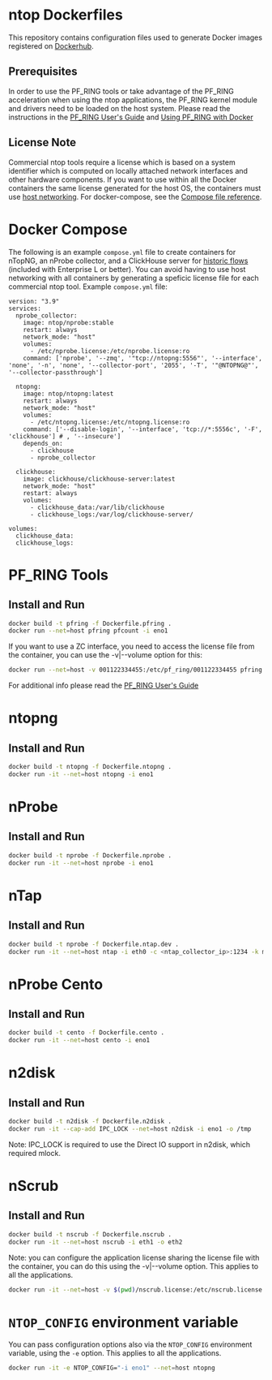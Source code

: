 # ntop Dockerfiles

This repository contains configuration files used to generate Docker images registered on [Dockerhub](https://hub.docker.com/u/ntop).

## Prerequisites

In order to use the PF_RING tools or take advantage of the PF_RING acceleration when using the ntop
applications, the PF_RING kernel module and drivers need to be loaded on the host system. Please
read the instructions in the [PF_RING User's Guide](http://www.ntop.org/guides/pf_ring/get_started/index.html)
and [Using PF_RING with Docker](https://www.ntop.org/guides/pf_ring/containers/docker.html)

## License Note

Commercial ntop tools require a license which is based on a system identifier which is computed on locally attached network interfaces and other hardware components. If you want to use within all the Docker containers the same license generated for the host OS, the containers must use [host networking](https://docs.docker.com/network/host/). For docker-compose, see the [Compose file reference](https://docs.docker.com/compose/compose-file/compose-file-v3/#network_mode).

# Docker Compose
The following is an example `compose.yml` file to create containers for nTopNG, an nProbe collector, and a ClickHouse server for [historic flows](https://www.ntop.org/guides/ntopng/clickhouse.html) (included with Enterprise L or better).  You can avoid having to use host networking with all containers by generating a speficic license file for each commercial ntop tool.
Example `compose.yml` file:
```
version: "3.9"
services:
  nprobe_collector:
    image: ntop/nprobe:stable
    restart: always
    network_mode: "host"
    volumes:
      - /etc/nprobe.license:/etc/nprobe.license:ro
    command: ['nprobe', '--zmq', '"tcp://ntopng:5556"', '--interface', 'none', '-n', 'none', '--collector-port', '2055', '-T', '"@NTOPNG@"', '--collector-passthrough']

  ntopng:
    image: ntop/ntopng:latest
    restart: always
    network_mode: "host"
    volumes:
      - /etc/ntopng.license:/etc/ntopng.license:ro
    command: ['--disable-login', '--interface', 'tcp://*:5556c', '-F', 'clickhouse'] # , '--insecure']
    depends_on:
      - clickhouse
      - nprobe_collector
      
  clickhouse:
    image: clickhouse/clickhouse-server:latest
    network_mode: "host"
    restart: always
    volumes:
      - clickhouse_data:/var/lib/clickhouse
      - clickhouse_logs:/var/log/clickhouse-server/
      
volumes:
  clickhouse_data:
  clickhouse_logs:

```

# PF_RING Tools

## Install and Run

```bash
docker build -t pfring -f Dockerfile.pfring .
docker run --net=host pfring pfcount -i eno1
```

If you want to use a ZC interface, you need to access the license file from the container,
you can use the -v|--volume option for this:

```bash
docker run --net=host -v 001122334455:/etc/pf_ring/001122334455 pfring pfcount -i zc:eth1
```

For additional info please read the [PF_RING User's Guide](http://www.ntop.org/guides/pf_ring/containers/docker.html)

# ntopng

## Install and Run

```bash
docker build -t ntopng -f Dockerfile.ntopng .
docker run -it --net=host ntopng -i eno1
```

# nProbe

## Install and Run

```bash
docker build -t nprobe -f Dockerfile.nprobe .
docker run -it --net=host nprobe -i eno1
```

# nTap

## Install and Run

```bash
docker build -t nprobe -f Dockerfile.ntap.dev .
docker run -it --net=host ntap -i eth0 -c <ntap_collector_ip>:1234 -k my_pwd
```
# nProbe Cento

## Install and Run

```bash
docker build -t cento -f Dockerfile.cento .
docker run -it --net=host cento -i eno1
```

# n2disk

## Install and Run

```bash
docker build -t n2disk -f Dockerfile.n2disk .
docker run -it --cap-add IPC_LOCK --net=host n2disk -i eno1 -o /tmp
```

Note: IPC_LOCK is required to use the Direct IO support in n2disk, which required mlock.

# nScrub

## Install and Run

```bash
docker build -t nscrub -f Dockerfile.nscrub .
docker run -it --net=host nscrub -i eth1 -o eth2
```

Note: you can configure the application license sharing the license file with the container,
you can do this using the -v|--volume option. This applies to all the applications.

```bash
docker run -it --net=host -v $(pwd)/nscrub.license:/etc/nscrub.license nscrub -i eth1 -o eth2
```

# `NTOP_CONFIG` environment variable

You can pass configuration options also via the `NTOP_CONFIG` environment variable, using the `-e` option. This applies to all the applications.

```bash
docker run -it -e NTOP_CONFIG="-i eno1" --net=host ntopng
```
